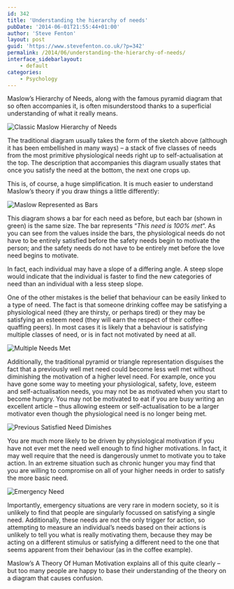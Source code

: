 ```yaml
---
id: 342
title: 'Understanding the hierarchy of needs'
pubDate: '2014-06-01T21:55:44+01:00'
author: 'Steve Fenton'
layout: post
guid: 'https://www.stevefenton.co.uk/?p=342'
permalink: /2014/06/understanding-the-hierarchy-of-needs/
interface_sidebarlayout:
    - default
categories:
    - Psychology
---
```


Maslow’s Hierarchy of Needs, along with the famous pyramid diagram that so often accompanies it, is often misunderstood thanks to a superficial understanding of what it really means.

![Classic Maslow Hierarchy of Needs](https://www.stevefenton.co.uk/wp-content/uploads/2015/07/maslow1.jpg)

The traditional diagram usually takes the form of the sketch above (although it has been embellished in many ways) – a stack of five classes of needs from the most primitive physiological needs right up to self-actualisation at the top. The description that accompanies this diagram usually states that once you satisfy the need at the bottom, the next one crops up.

This is, of course, a huge simplification. It is much easier to understand Maslow’s theory if you draw things a little differently:

![Maslow Represented as Bars](https://www.stevefenton.co.uk/wp-content/uploads/2015/07/maslow2.jpg)

This diagram shows a bar for each need as before, but each bar (shown in green) is the same size. The bar represents “*This need is 100% met*“. As you can see from the values inside the bars, the physiological needs do not have to be entirely satisfied before the safety needs begin to motivate the person; and the safety needs do not have to be entirely met before the love need begins to motivate.

In fact, each individual may have a slope of a differing angle. A steep slope would indicate that the individual is faster to find the new categories of need than an individual with a less steep slope.

One of the other mistakes is the belief that behaviour can be easily linked to a type of need. The fact is that someone drinking coffee may be satisfying a physiological need (they are thirsty, or perhaps tired) or they may be satisfying an esteem need (they will earn the respect of their coffee-quaffing peers). In most cases it is likely that a behaviour is satisfying multiple classes of need, or is in fact not motivated by need at all.

![Multiple Needs Met](https://www.stevefenton.co.uk/wp-content/uploads/2015/07/maslow3.jpg)

Additionally, the traditional pyramid or triangle representation disguises the fact that a previously well met need could become less well met without diminishing the motivation of a higher level need. For example, once you have gone some way to meeting your physiological, safety, love, esteem and self-actualisation needs, you may not be as motivated when you start to become hungry. You may not be motivated to eat if you are busy writing an excellent article – thus allowing esteem or self-actualisation to be a larger motivator even though the physiological need is no longer being met.

![Previous Satisfied Need Dimishes](https://www.stevefenton.co.uk/wp-content/uploads/2015/07/maslow4.jpg)

You are much more likely to be driven by physiological motivation if you have not ever met the need well enough to find higher motivations. In fact, it may well require that the need is dangerously unmet to motivate you to take action. In an extreme situation such as chronic hunger you may find that you are willing to compromise on all of your higher needs in order to satisfy the more basic need.

![Emergency Need](https://www.stevefenton.co.uk/wp-content/uploads/2015/07/maslow5.jpg)

Importantly, emergency situations are very rare in modern society, so it is unlikely to find that people are singularly focussed on satisfying a single need. Additionally, these needs are not the only trigger for action, so attempting to measure an individual’s needs based on their actions is unlikely to tell you what is really motivating them, because they may be acting on a different stimulus or satisfying a different need to the one that seems apparent from their behaviour (as in the coffee example).

Maslow’s A Theory Of Human Motivation explains all of this quite clearly – but too many people are happy to base their understanding of the theory on a diagram that causes confusion.